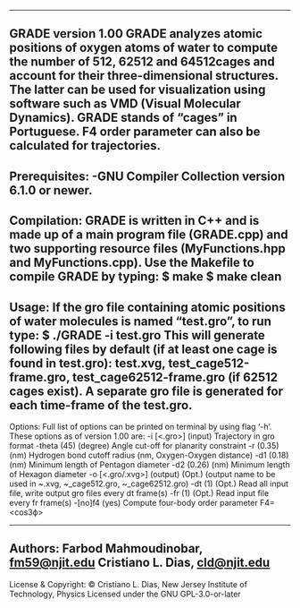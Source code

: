 ---------------------------------------------------------------------------------------------------------------------
GRADE 
**version 1.00**
GRADE analyzes atomic positions of oxygen atoms of water to compute the number of 512, 62512 and 64512cages and account for their three-dimensional structures. The latter can be used for visualization using software such as VMD (Visual Molecular Dynamics). GRADE stands of “cages” in Portuguese. F4 order parameter can also be calculated for trajectories.
---------------------------------------------------------------------------------------------------------------------
Prerequisites: 
-GNU Compiler Collection  version 6.1.0 or newer.
---------------------------------------------------------------------------------------------------------------------
Compilation:
GRADE is written in C++ and is made up of a main program file (GRADE.cpp) and two supporting resource files (MyFunctions.hpp and MyFunctions.cpp). Use the Makefile to compile GRADE by typing: 
$ make
$ make clean
---------------------------------------------------------------------------------------------------------------------
Usage: 
If the gro file containing atomic positions of water molecules is named “test.gro”, to run type: 
$ ./GRADE -i test.gro 
This will generate following files by default (if at least one cage is found in test.gro): test.xvg, test_cage512-frame.gro, test_cage62512-frame.gro (if 62512 cages exist). A separate gro file is generated for each time-frame of the test.gro. 
---------------------------------------------------------------------------------------------------------------------
Options:
Full list of options can be printed on terminal by using flag ‘-h’. These options as of version 1.00 are:
-i 	[<.gro>] 	(input)
	Trajectory in gro format
-theta 	<int> 	(45) 	(degree)
	Angle cut-off for planarity constraint
-r 	<real> 	(0.35) 	(nm)
	Hydrogen bond cutoff radius 	(nm, Oxygen-Oxygen distance)
-d1 	<real> 	(0.18) 	(nm)
	Minimum length of Pentagon diameter
-d2 	<real> 	(0.26) 	(nm)
	Minimum length of Hexagon diameter
-o 	[<.gro/.xvg>] 	(output) 	 (Opt.)
	(output name to be used in ~.xvg, ~_cage512.gro, ~_cage62512.gro)
-dt 	<int> 	(1) 	(Opt.)
	Read all input file, write output gro files every dt frame(s)
-fr 	<int>	(1)	(Opt.)
	Read input file every fr frame(s)
-[no]f4 	(yes)
	Compute four-body order parameter F4=<cos3ф>


---------------------------------------------------------------------------------------------------------------------

Authors: 
Farbod Mahmoudinobar, fm59@njit.edu
Cristiano L. Dias, cld@njit.edu
---------------------------------------------------------------------------------------------------------------------
License & Copyright:
© Cristiano L. Dias, New Jersey Institute of Technology, Physics
Licensed under the GNU GPL-3.0-or-later



